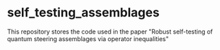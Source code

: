 # self_testing_assemblages
This repository stores the code used in the paper "Robust self-testing of quantum steering assemblages via operator inequalities"
